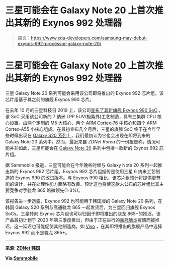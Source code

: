 # 三星可能会在 Galaxy Note 20 上首次推出其新的 Exynos 992 处理器

> 原文：<https://www.xda-developers.com/samsung-may-debut-exynos-992-processor-galaxy-note-20/>

# 三星可能会在 Galaxy Note 20 上首次推出其新的 Exynos 992 处理器

三星 Galaxy Note 20 系列可能会采用该公司即将推出的 Exynos 992 芯片组，该芯片组基于其之前的旗舰 Exynos 990 芯片。

在去年 10 月的三星科技日 2019 上，该公司[宣布了其新旗舰 Exynos 990 SoC](https://www.xda-developers.com/samsung-exynos-990-5g-modem-5123-7nm/) 。该 SoC 采用该公司新的 7 纳米 LPP EUV(极紫外)工艺制造，具有三集群 CPU 核心设置，由两个定制的 M5 大核心、两个 [ARM Cortex-76](https://www.xda-developers.com/arm-cortex-a76-cpu-mali-g76-gpu-mali-v76-vpu-announcement/) 中核心和四个 ARM Cortex-A55 小核心组成。在最初宣布几个月后，三星的旗舰 SoC 终于在今年早些时候出现在 [Galaxy S20 系列](https://www.xda-developers.com/samsung-galaxy-s20-specs-features-pricing-availability/)上，我们最初认为它也会出现在即将到来的 Galaxy Note 20 系列中。然而，最近来自 *ZDNet Korea* 的一份报告称，情况可能并非如此，三星可能会在 [Galaxy Note 20](https://www.xda-developers.com/samsung-galaxy-s20-kernel-galaxy-note-20-galaxy-fold-2/) 系列中包括一款新的 Exynos 992 芯片组。

据 Sammobile 报道，三星可能会在今年晚些时候与 Galaxy Note 20 系列一起推出新的 Exynos 992 芯片组。Exynos 992 芯片组据传是使用三星 6 纳米工艺制造的 Exynos 990 的改进版本。与 Exynos 990 相比，该芯片组预计将提供更节能的设计，并在处理性能方面略有改善。预计这也将使这款未公布的芯片组比其主要竞争对手骁龙 865 略微领先(1-3%)。

该报告进一步透露，Exynos 992 也可能用于韩国版的 Galaxy Note 20 系列，在韩国 Galaxy S20 系列与高通骁龙 865 一起发货后，为三星回归旗舰 Exynos SoCs。三星转向 Exynos 芯片组也可以归因于即将推出的骁龙 865+的推迟，该产品最初计划于 2020 年第三季度推出，但由于正在进行的[新冠肺炎](https://www.xda-developers.com/tag/covid19/)疫情而被推迟。这一延迟也可能促使其他制造商，如 [Vivo](https://www.xda-developers.com/tag/vivo/) ，在其即将推出的旗舰产品中选择 Exynos 992 而不是骁龙 865+。

* * *

**来源: [ZDNet 韩国](https://www.zdnet.co.kr/view/?no=20200427172803)**

**Via:[Sammobile](https://www.sammobile.com/news/galaxy-note-20-exynos-992-soc-improved-performance/)**